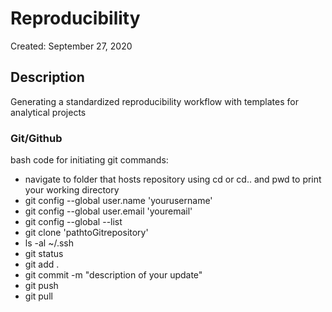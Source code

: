 # Reproducibility

Created: September 27, 2020

## Description

Generating a standardized reproducibility workflow with templates for analytical projects

### Git/Github

bash code for initiating git commands:

- navigate to folder that hosts repository using cd or cd.. and pwd to print your working directory
- git config --global user.name 'yourusername'
- git config --global user.email 'youremail'
- git config --global --list
- git clone 'pathtoGitrepository'
- ls -al ~/.ssh
- git status
- git add . 
- git commit -m "description of your update"
- git push 
- git pull
